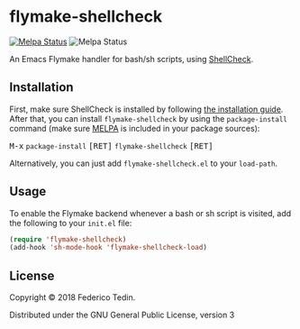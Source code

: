 # flymake-shellcheck
[![Melpa Status](http://melpa.milkbox.net/packages/flymake-shellcheck-badge.svg)](http://melpa.milkbox.net/#/flymake-shellcheck)
![Melpa Status](https://img.shields.io/github/license/federicotdn/flymake-shellcheck.svg)

An Emacs Flymake handler for bash/sh scripts, using [ShellCheck](https://github.com/koalaman/shellcheck).

## Installation
First, make sure ShellCheck is installed by following [the installation guide](https://github.com/koalaman/shellcheck#installing). After that, you can install `flymake-shellcheck` by using the `package-install` command (make sure [MELPA](https://melpa.org/) is included in your package sources):

<kbd>M-x</kbd> `package-install` <kbd>[RET]</kbd> `flymake-shellcheck` <kbd>[RET]</kbd>

Alternatively, you can just add `flymake-shellcheck.el` to your `load-path`.

## Usage
To enable the Flymake backend whenever a bash or sh script is visited, add the following to your `init.el` file:

```el
(require 'flymake-shellcheck)
(add-hook 'sh-mode-hook 'flymake-shellcheck-load)
```

## License
Copyright © 2018 Federico Tedin.

Distributed under the GNU General Public License, version 3
